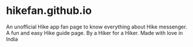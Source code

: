 # hikefan.github.io
An unofficial Hike app fan page to know everything about Hike messenger. A fun and easy Hike guide page. By a Hiker for a Hiker. Made with love in India

